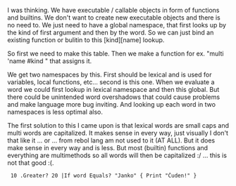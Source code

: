 I was thinking. We have executable / callable objects in form of functions and builtins. We don't want to create new executable
objects and there is no need to. We just need to have a global namespace, that first looks up by the kind of first argument and
then by the word. So we can just bind an existing function or bulitin to this [kind][name] lookup.

So first we need to make this table. Then we make a function for ex. "multi 'name #kind <function>" that assigns it.

We get two namespaces by this. First should be lexical and is used for variables, local functions, etc... second is this one. 
When we evaluate a word we could first lookup in lexical namespace and then this global. But there could be unintended word 
overshadows that could cause problems and make language more bug inviting. And looking up each word in two namespaces is less optimal also.

The first solution to this I came upon is that lexical words are small caps and multi words are capitalized. It makes sense in every
way, just visually I don't that like it ... or ... from rebol lang am not used to it (AT ALL). But it does make sense in every way 
and is less. But most (builtin) functions and everything are multimethods so all words will then be capitalized :/ ... this is not 
that good :(. 

     10 .Greater? 20 |If word Equals? "Janko" { Print "Čuden!" }
     
     
